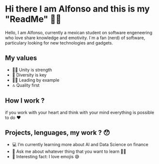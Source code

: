 # Hi there I am Alfonso and this is my "ReadMe" ✌🏻

Hello, I am Alfonso, currently a mexican student on software engeneering who love share knowledge and emotivity. 
I´m a fan (nerd) of software, particulary looking for new technologies and gadgets.

## My values

- 💪🏻 Unity is strength
- 🚀 Diversity is key
- 🙌🏻 Leading by example
- 🔝 Quality first

## How I work ? 

if you work with your heart and think with your mind everything is possible to do ❤️

## Projects, lenguages, my work ? 😯

- 💻 I’m currently learning more about AI and Data Science on finance
- 💬 Ask me about whatever thing that you want to learn ✌🏻
- 🥳 Interesting fact: I love emojis 😅

